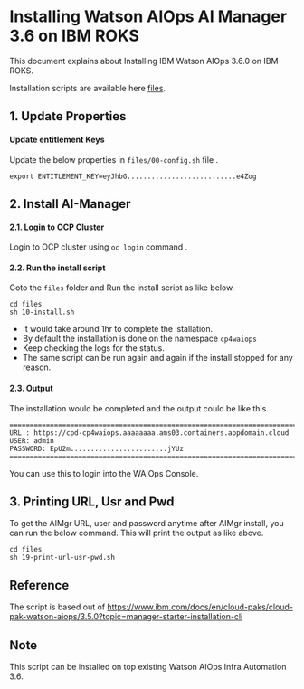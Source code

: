 # Installing Watson AIOps AI Manager 3.6 on IBM ROKS 

This document explains about Installing IBM Watson AIOps 3.6.0 on IBM ROKS.

Installation scripts are available here [files](./files).

## 1. Update Properties

#### Update entitlement Keys

Update the below properties in `files/00-config.sh` file .

```
export ENTITLEMENT_KEY=eyJhbG...........................e4Zog
```

## 2. Install AI-Manager

#### 2.1. Login to OCP Cluster

Login to OCP cluster using  `oc login` command .

#### 2.2. Run the install script

Goto the `files` folder and Run the install script as like below.

```
cd files
sh 10-install.sh
```

- It would take around 1hr to complete the istallation. 
- By default the installation is done on the namespace `cp4waiops`
- Keep checking the logs for the status. 
- The same script can be run again and again if the install stopped for any reason.

#### 2.3. Output
 
The installation would be completed and the output could be like this.

```
=====================================================================================================
URL : https://cpd-cp4waiops.aaaaaaaa.ams03.containers.appdomain.cloud
USER: admin
PASSWORD: EpU2m........................jYUz
=====================================================================================================

```

You can use this to login into the WAIOps Console.

## 3. Printing URL, Usr and Pwd

To get the AIMgr URL, user and password anytime after AIMgr install, you can run the below command. This will print the output as like above.

```
cd files
sh 19-print-url-usr-pwd.sh
```


## Reference

The script is based out of https://www.ibm.com/docs/en/cloud-paks/cloud-pak-watson-aiops/3.5.0?topic=manager-starter-installation-cli


## Note

This script can be installed on top existing Watson AIOps Infra Automation 3.6.